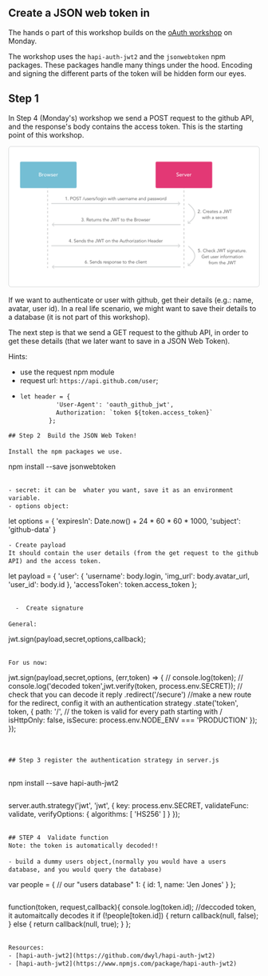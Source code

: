 ## Create a JSON web token in


The hands o part of this workshop builds on the [oAuth workshop](https://foundersandcoders.gitbooks.io/fac9/content/week8/workshop.html) on Monday.  


The workshop uses the ```hapi-auth-jwt2``` and the ```jsonwebtoken``` npm packages. These packages handle many things under the hood. Encoding and signing the different parts of the token will be hidden form our eyes.

## Step 1

 In Step 4 (Monday's) workshop we send a POST request to the github API, and the response's body
contains the access token. This is the starting point of this workshop.

![JWT flow](./imgs/jwt-flow.png)

If we want to authenticate or user with github, get their details (e.g.: name, avatar, user id).
In a real life scenario, we might want to save their details to a database (it is not part of this workshop).

The next step is that we send a GET request to the github API, in order to get these details (that we later want to save in a JSON Web Token).

Hints:
- use the request npm module
- request url: `https://api.github.com/user`;
- ```
  let header = {
            'User-Agent': 'oauth_github_jwt',
            Authorization: `token ${token.access_token}`
          };
```
## Step 2  Build the JSON Web Token!

Install the npm packages we use.

```
npm install --save jsonwebtoken
```

- secret: it can be  whater you want, save it as an environment variable.
- options object:
```
let options = {
        'expiresIn': Date.now() + 24 * 60 * 60 * 1000,
        'subject': 'github-data'
      }
```
- Create payload
It should contain the user details (from the get request to the github API) and the access token.

```
let payload = {
    'user': {
        'username': body.login,
        'img_url': body.avatar_url,
        'user_id': body.id
      },
    'accessToken': token.access_token
  };
```

  -  Create signature

General:
```
jwt.sign(payload,secret,options,callback);
```

For us now:
```
jwt.sign(payload,secret,options, (err,token) => {
//  console.log(token);
//  console.log('decoded token',jwt.verify(token, process.env.SECRET)); // check that you can decode it
reply
 .redirect('/secure') //make a new route for the redirect, config it with an authentication strategy
 .state('token', token,
   {
   path: '/',  // the token is valid for every path starting with /
   isHttpOnly: false,
   isSecure: process.env.NODE_ENV === 'PRODUCTION' });
});
```


## Step 3 register the authentication strategy in server.js


```
npm install --save hapi-auth-jwt2
```

```
server.auth.strategy('jwt', 'jwt',
  { key: process.env.SECRET,
    validateFunc: validate,
    verifyOptions: { algorithms: [ 'HS256' ] }
  });
```

## STEP 4  Validate function
Note: the token is automatically decoded!!

- build a dummy users object,(normally you would have a users database, and you would query the database)

```
var people = { // our "users database"
    1: {
      id: 1,
      name: 'Jen Jones'
    }
};
```

```
function(token, request,callback){
  console.log(token.id); //deccoded token, it automaitcally decodes it
  if (!people[token.id]) {
     return callback(null, false);
   }
   else {
     return callback(null, true);
   }
};
```

Resources:
- [hapi-auth-jwt2](https://github.com/dwyl/hapi-auth-jwt2)
- [hapi-auth-jwt2](https://www.npmjs.com/package/hapi-auth-jwt2)
